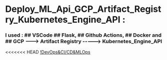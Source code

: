# Deploy_ML_Api_GCP_Artifact_Registry_Kubernetes_Engine_API :
### I used : ## VSCode ## Flask, ## Github Actions, ## Docker and ## GCP ---> Artifact Registry  -----> Kubernetes_Engine_API
<<<<<<< HEAD
[!DevOps&CI/CD&MLOps](GCP_Kubernetes.png)

